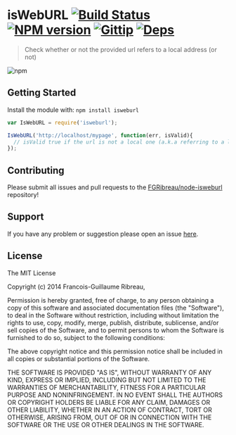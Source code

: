 # isWebURL [![Build Status](https://drone.io/github.com/FGRibreau/node-isweburl/status.png)](https://drone.io/github.com/FGRibreau/node-isweburl/latest) [![NPM version](https://badge-me.herokuapp.com/api/npm/isweburl.png)](http://badges.enytc.com/for/npm/isweburl) [![Gittip](http://badgr.co/gittip/fgribreau.png)](https://www.gittip.com/fgribreau/)  [![Deps](https://david-dm.org/FGRibreau/node-isweburl.png)](https://david-dm.org/FGRibreau/node-isweburl)

> Check whether or not the provided url refers to a local address (or not)

![npm](https://nodei.co/npm/isweburl.png)

## Getting Started
Install the module with: `npm install isweburl`

```javascript
var IsWebURL = require('isweburl');

IsWebURL('http://localhost/mypage', function(err, isValid){
  // isValid true if the url is not a local one (a.k.a referring to a local address)
});
```

## Contributing

Please submit all issues and pull requests to the [FGRibreau/node-isweburl](http://github.com/FGRibreau/node-isweburl) repository!

## Support
If you have any problem or suggestion please open an issue [here](https://github.com/FGRibreau/node-isweburl/issues).

## License 

The MIT License

Copyright (c) 2014 Francois-Guillaume Ribreau, 

Permission is hereby granted, free of charge, to any person
obtaining a copy of this software and associated documentation
files (the "Software"), to deal in the Software without
restriction, including without limitation the rights to use,
copy, modify, merge, publish, distribute, sublicense, and/or sell
copies of the Software, and to permit persons to whom the
Software is furnished to do so, subject to the following
conditions:

The above copyright notice and this permission notice shall be
included in all copies or substantial portions of the Software.

THE SOFTWARE IS PROVIDED "AS IS", WITHOUT WARRANTY OF ANY KIND,
EXPRESS OR IMPLIED, INCLUDING BUT NOT LIMITED TO THE WARRANTIES
OF MERCHANTABILITY, FITNESS FOR A PARTICULAR PURPOSE AND
NONINFRINGEMENT. IN NO EVENT SHALL THE AUTHORS OR COPYRIGHT
HOLDERS BE LIABLE FOR ANY CLAIM, DAMAGES OR OTHER LIABILITY,
WHETHER IN AN ACTION OF CONTRACT, TORT OR OTHERWISE, ARISING
FROM, OUT OF OR IN CONNECTION WITH THE SOFTWARE OR THE USE OR
OTHER DEALINGS IN THE SOFTWARE.

